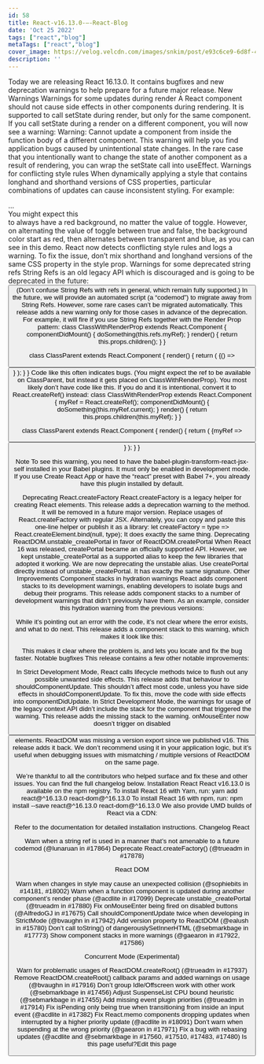 ```yaml
---
id: 58
title: React-v16.13.0-–-React-Blog
date: 'Oct 25 2022'
tags: ["react","blog"]
metaTags: ["react","blog"]
cover_image: https://velog.velcdn.com/images/snkim/post/e93c6ce9-6d8f-4957-8e4f-30ab8330e217/reactJS.png
description: ''
---
```


Today we are releasing React 16.13.0. It contains bugfixes and new deprecation warnings to help prepare for a future major release.
New Warnings 
Warnings for some updates during render 
A React component should not cause side effects in other components during rendering.
It is supported to call setState during render, but only for the same component. If you call setState during a render on a different component, you will now see a warning:
Warning: Cannot update a component from inside the function body of a different component.
This warning will help you find application bugs caused by unintentional state changes. In the rare case that you intentionally want to change the state of another component as a result of rendering, you can wrap the setState call into useEffect.
Warnings for conflicting style rules 
When dynamically applying a style that contains longhand and shorthand versions of CSS properties, particular combinations of updates can cause inconsistent styling. For example: 
<div style={toggle ? 
  { background: 'blue', backgroundColor: 'red' } : 
  { backgroundColor: 'red' }
}>
  ...
</div> 
You might expect this <div> to always have a red background, no matter the value of toggle. However, on alternating the value of toggle between true and false, the background color start as red, then alternates between transparent and blue, as you can see in this demo.
React now detects conflicting style rules and logs a warning. To fix the issue, don’t mix shorthand and longhand versions of the same CSS property in the style prop.
Warnings for some deprecated string refs 
String Refs is an old legacy API which is discouraged and is going to be deprecated in the future:
<Button ref="myRef" />
(Don’t confuse String Refs with refs in general, which remain fully supported.)
In the future, we will provide an automated script (a “codemod”) to migrate away from String Refs. However, some rare cases can’t be migrated automatically. This release adds a new warning only for those cases in advance of the deprecation.
For example, it will fire if you use String Refs together with the Render Prop pattern:
class ClassWithRenderProp extends React.Component {
  componentDidMount() {
    doSomething(this.refs.myRef);
  }
  render() {
    return this.props.children();
  }
}

class ClassParent extends React.Component {
  render() {
    return (
      <ClassWithRenderProp>
        {() => <Button ref="myRef" />}
      </ClassWithRenderProp>
    );
  }
}
Code like this often indicates bugs. (You might expect the ref to be available on ClassParent, but instead it gets placed on ClassWithRenderProp).
You most likely don’t have code like this. If you do and it is intentional, convert it to React.createRef() instead:
class ClassWithRenderProp extends React.Component {
  myRef = React.createRef();
  componentDidMount() {
    doSomething(this.myRef.current);
  }
  render() {
    return this.props.children(this.myRef);
  }
}

class ClassParent extends React.Component {
  render() {
    return (
      <ClassWithRenderProp>
        {myRef => <Button ref={myRef} />}
      </ClassWithRenderProp>
    );
  }
}

Note
To see this warning, you need to have the babel-plugin-transform-react-jsx-self installed in your Babel plugins. It must only be enabled in development mode. 
If you use Create React App or have the “react” preset with Babel 7+, you already have this plugin installed by default.

Deprecating React.createFactory 
React.createFactory is a legacy helper for creating React elements. This release adds a deprecation warning to the method. It will be removed in a future major version.
Replace usages of React.createFactory with regular JSX. Alternately, you can copy and paste this one-line helper or publish it as a library:
let createFactory = type => React.createElement.bind(null, type);
It does exactly the same thing.
Deprecating ReactDOM.unstable_createPortal in favor of ReactDOM.createPortal 
When React 16 was released, createPortal became an officially supported API.
However, we kept unstable_createPortal as a supported alias to keep the few libraries that adopted it working. We are now deprecating the unstable alias. Use createPortal directly instead of unstable_createPortal. It has exactly the same signature.
Other Improvements 
Component stacks in hydration warnings 
React adds component stacks to its development warnings, enabling developers to isolate bugs and debug their programs. This release adds component stacks to a number of development warnings that didn’t previously have them. As an example, consider this hydration warning from the previous versions:

  
  
  
    
      
    
  
  
  
    
While it’s pointing out an error with the code, it’s not clear where the error exists, and what to do next. This release adds a component stack to this warning, which makes it look like this:

  
  
  
    
      
    
  
  
  
    
This makes it clear where the problem is, and lets you locate and fix the bug faster. 
Notable bugfixes 
This release contains a few other notable improvements:

In Strict Development Mode, React calls lifecycle methods twice to flush out any possible unwanted side effects. This release adds that behaviour to shouldComponentUpdate. This shouldn’t affect most code, unless you have side effects in shouldComponentUpdate. To fix this, move the code with side effects into componentDidUpdate.
In Strict Development Mode, the warnings for usage of the legacy context API didn’t include the stack for the component that triggered the warning. This release adds the missing stack to the warning.
onMouseEnter now doesn’t trigger on disabled <button> elements.
ReactDOM was missing a version export since we published v16. This release adds it back. We don’t recommend using it in your application logic, but it’s useful when debugging issues with mismatching / multiple versions of ReactDOM on the same page.

We’re thankful to all the contributors who helped surface and fix these and other issues. You can find the full changelog below.
Installation 
React 
React v16.13.0 is available on the npm registry.
To install React 16 with Yarn, run:
yarn add react@^16.13.0 react-dom@^16.13.0
To install React 16 with npm, run:
npm install --save react@^16.13.0 react-dom@^16.13.0
We also provide UMD builds of React via a CDN:
<script crossorigin src="https://unpkg.com/react@16/umd/react.production.min.js"></script>
<script crossorigin src="https://unpkg.com/react-dom@16/umd/react-dom.production.min.js"></script>
Refer to the documentation for detailed installation instructions.
Changelog 
React 

Warn when a string ref is used in a manner that’s not amenable to a future codemod (@lunaruan in #17864)
Deprecate React.createFactory() (@trueadm in #17878)

React DOM 

Warn when changes in style may cause an unexpected collision (@sophiebits in #14181, #18002)
Warn when a function component is updated during another component’s render phase (@acdlite in #17099)
Deprecate unstable_createPortal (@trueadm in #17880)
Fix onMouseEnter being fired on disabled buttons (@AlfredoGJ in #17675)
Call shouldComponentUpdate twice when developing in StrictMode (@bvaughn in #17942)
Add version property to ReactDOM (@ealush in #15780)
Don’t call toString() of dangerouslySetInnerHTML (@sebmarkbage in #17773)
Show component stacks in more warnings (@gaearon in #17922, #17586)

Concurrent Mode (Experimental) 

Warn for problematic usages of ReactDOM.createRoot() (@trueadm in #17937)
Remove ReactDOM.createRoot() callback params and added warnings on usage (@bvaughn in #17916)
Don’t group Idle/Offscreen work with other work (@sebmarkbage in #17456)
Adjust SuspenseList CPU bound heuristic (@sebmarkbage in #17455)
Add missing event plugin priorities (@trueadm in #17914)
Fix isPending only being true when transitioning from inside an input event (@acdlite in #17382)
Fix React.memo components dropping updates when interrupted by a higher priority update (@acdlite in #18091)
Don’t warn when suspending at the wrong priority (@gaearon in #17971)
Fix a bug with rebasing updates (@acdlite and @sebmarkbage in #17560, #17510, #17483, #17480)
Is this page useful?Edit this page
